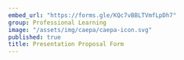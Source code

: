 ```yaml
---
embed_url: "https://forms.gle/KQc7vBBLTVmfLpDh7"
group: Professional Learning
image: "/assets/img/caepa/caepa-icon.svg"
published: true
title: Presentation Proposal Form
---
```

